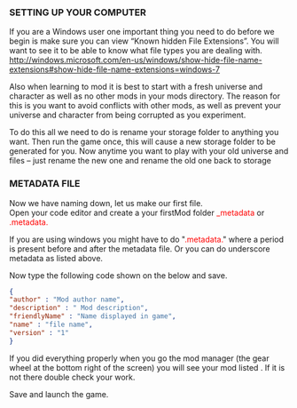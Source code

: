 ### SETTING UP YOUR COMPUTER
If you are a Windows user one important thing you need to do before we begin is make sure you can view “Known hidden File Extensions”. You will want to see it to be able to know what file types you are dealing with.  
http://windows.microsoft.com/en-us/windows/show-hide-file-name-extensions#show-hide-file-name-extensions=windows-7  

Also when learning to mod it is best to start with a fresh universe and character as well as no other mods in your mods directory. The reason for this is you want to avoid conflicts with other mods, as well as prevent your universe and character from being corrupted as you experiment.  

To do this all we need to do is rename your storage folder to anything you want. Then run the game once, this will cause a new storage folder to be generated for you. Now anytime you want to play with your old universe and files – just rename the new one and rename the old one back to storage


### METADATA FILE
Now we have naming down, let us make our first file.  
Open your code editor and create a your firstMod folder <span style="color:red;">_metadata</span> or <span style="color:red;">.metadata.</span>  

If you are using windows you might have to do "<span style="color:red;">.metadata.</span>" where a period is present before and after the metadata file. Or you can do underscore metadata as listed above.

Now type the following code shown on the below and save.

```json
{
"author" : "Mod author name",
"description" : " Mod description",
"friendlyName" : "Name displayed in game",
"name" : "file name",
"version" : "1"
}
```
If you did everything properly when you go the mod manager (the gear wheel at the bottom right of the screen) you will see your mod listed . If it is not there double check your work.

Save and launch the game.
